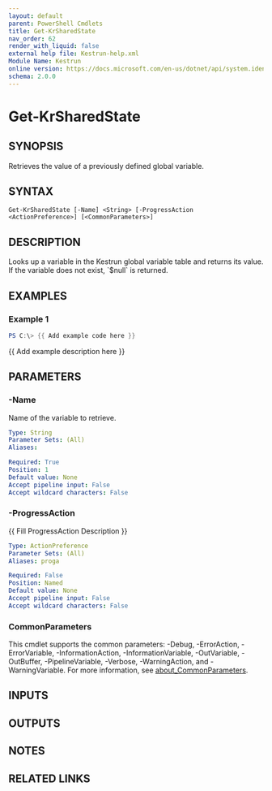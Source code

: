 ```yaml
---
layout: default
parent: PowerShell Cmdlets
title: Get-KrSharedState
nav_order: 62
render_with_liquid: false
external help file: Kestrun-help.xml
Module Name: Kestrun
online version: https://docs.microsoft.com/en-us/dotnet/api/system.identitymodel.tokens.jwt.jwtsecuritytoken?view=azure-dotnet
schema: 2.0.0
---
```


# Get-KrSharedState

## SYNOPSIS
Retrieves the value of a previously defined global variable.

## SYNTAX

```
Get-KrSharedState [-Name] <String> [-ProgressAction <ActionPreference>] [<CommonParameters>]
```

## DESCRIPTION
Looks up a variable in the Kestrun global variable table and returns its
value.
If the variable does not exist, \`$null\` is returned.

## EXAMPLES

### Example 1
```powershell
PS C:\> {{ Add example code here }}
```

{{ Add example description here }}

## PARAMETERS

### -Name
Name of the variable to retrieve.

```yaml
Type: String
Parameter Sets: (All)
Aliases:

Required: True
Position: 1
Default value: None
Accept pipeline input: False
Accept wildcard characters: False
```

### -ProgressAction
{{ Fill ProgressAction Description }}

```yaml
Type: ActionPreference
Parameter Sets: (All)
Aliases: proga

Required: False
Position: Named
Default value: None
Accept pipeline input: False
Accept wildcard characters: False
```

### CommonParameters
This cmdlet supports the common parameters: -Debug, -ErrorAction, -ErrorVariable, -InformationAction, -InformationVariable, -OutVariable, -OutBuffer, -PipelineVariable, -Verbose, -WarningAction, and -WarningVariable. For more information, see [about_CommonParameters](http://go.microsoft.com/fwlink/?LinkID=113216).

## INPUTS

## OUTPUTS

## NOTES

## RELATED LINKS
